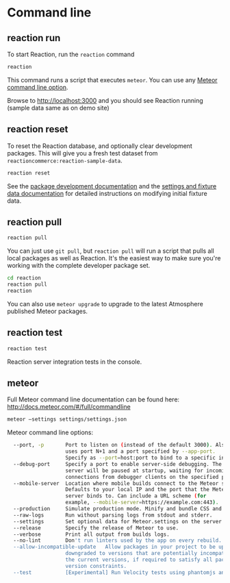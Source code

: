 # Command line

## reaction run

To start Reaction, run the `reaction` command

```js
reaction
```

This command runs a script that executes `meteor`. You can use any [Meteor command line option](http://docs.meteor.com/#/full/meteorhelp).

Browse to [http://localhost:3000](https://localhost:3000) and you should see Reaction running (sample data same as on demo site)

## reaction reset

To reset the Reaction database, and optionally clear development packages. This will give you a fresh test dataset from `reactioncommerce:reaction-sample-data`.

```sh
reaction reset
```

See the [package development documentation](developer/packages/packages.md)  and the [settings and fixture data documentation](developer/architecture/fixtures.md) for detailed instructions on modifying initial fixture data.

## reaction pull

```sh
reaction pull
```

You can just use `git pull`, but `reaction pull` will run a script that pulls all local packages as well as Reaction. It's the easiest way to make sure you're working with the complete developer package set.

```sh
cd reaction
reaction pull
reaction
```

You can also use `meteor upgrade` to upgrade to the latest Atmosphere published Meteor packages.

## reaction test

```sh
reaction test
```

Reaction server integration tests in the console.

## meteor

Full Meteor command line documentation can be found here: <http://docs.meteor.com/#/full/commandline>

```sh
meteor —settings settings/settings.json
```

Meteor command line options:

```sh
  --port, -p       Port to listen on (instead of the default 3000). Also
                   uses port N+1 and a port specified by --app-port.
                   Specify as --port=host:port to bind to a specific interface.
  --debug-port     Specify a port to enable server-side debugging. The
                   server will be paused at startup, waiting for incoming
                   connections from debugger clients on the specified port.
  --mobile-server  Location where mobile builds connect to the Meteor server.
                   Defaults to your local IP and the port that the Meteor
                   server binds to. Can include a URL scheme (for
                   example, --mobile-server=https://example.com:443).
  --production     Simulate production mode. Minify and bundle CSS and JS files.
  --raw-logs       Run without parsing logs from stdout and stderr.
  --settings       Set optional data for Meteor.settings on the server.
  --release        Specify the release of Meteor to use.
  --verbose        Print all output from builds logs.
  --no-lint        Don't run linters used by the app on every rebuild.
  --allow-incompatible-update   Allow packages in your project to be upgraded or
                   downgraded to versions that are potentially incompatible with
                   the current versions, if required to satisfy all package
                   version constraints.
  --test           [Experimental] Run Velocity tests using phantomjs and exit.
```
